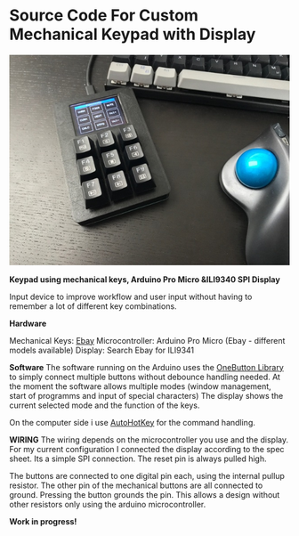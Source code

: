 # Source Code For Custom Mechanical Keypad with Display

![Custom Mechanical Keypad](./media/keypad.jpg "Custom Mechanical Keypad")

__Keypad using mechanical keys, Arduino Pro Micro &ILI9340 SPI Display__

Input device to improve workflow and user input without having to remember a lot of different key combinations.

__Hardware__

Mechanical Keys: [Ebay](https://www.ebay.com/sch/i.html?_from=R40&_trksid=p2334524.m570.l1313.TR10.TRC0.A0.H0.Xmechanical+switch.TRS0&_nkw=mechanical+switch&_sacat=0&LH_TitleDesc=0&_osacat=0&_odkw=mechanical+key+)
Microcontroller: Arduino Pro Micro (Ebay - different models available)
Display: Search Ebay for ILI9341

__Software__
The software running on the Arduino uses the [OneButton Library](https://github.com/mathertel/OneButton) to simply connect multiple buttons without debounce handling needed. 
At the moment the software allows multiple modes (window management, start of programms and input of special characters)
The display shows the current selected mode and the function of the keys. 

On the computer side i use [AutoHotKey](autohotkey.com)  for the command handling. 



__WIRING__
The wiring depends on the microcontroller you use and the display. For my current configuration I connected the display according to the spec sheet. Its a simple SPI connection. The reset pin is always pulled high.

The buttons are connected to one digital pin each, using the internal pullup resistor. The other pin of the mechanical buttons are all connected to ground. Pressing the button grounds the pin. This allows a design without other resistors only using the arduino microcontroller.

__Work in progress!__
